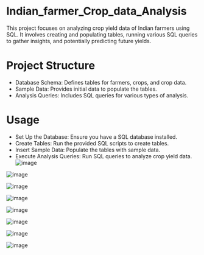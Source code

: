 # Indian_farmer_Crop_data_Analysis
This project focuses on analyzing crop yield data of Indian farmers using SQL. It involves creating and populating tables, running various SQL queries to gather insights, and potentially predicting future yields.
# Project Structure
- Database Schema: Defines tables for farmers, crops, and crop data.
- Sample Data: Provides initial data to populate the tables.
- Analysis Queries: Includes SQL queries for various types of analysis.
# Usage
- Set Up the Database: Ensure you have a SQL database installed.
- Create Tables: Run the provided SQL scripts to create tables.
- Insert Sample Data: Populate the tables with sample data.
- Execute Analysis Queries: Run SQL queries to analyze crop yield data.
![image](https://github.com/user-attachments/assets/dea772f1-43fb-4d03-b608-25fa5c3598ef)

![image](https://github.com/user-attachments/assets/47b3dc1b-c1ba-4f7b-af41-1667051409fd)

![image](https://github.com/user-attachments/assets/1cb51dbb-8b7c-4e34-b243-d207afdebd62)

![image](https://github.com/user-attachments/assets/fdf48bd1-130e-4381-8909-30cf38341f3e)

![image](https://github.com/user-attachments/assets/844f8e7b-d350-426f-9792-c2e43553c7af)

![image](https://github.com/user-attachments/assets/529a0ff0-25be-4019-9584-45c7f082be2d)

![image](https://github.com/user-attachments/assets/df5f1881-f756-4f29-9d3a-fd64b192e5df)

![image](https://github.com/user-attachments/assets/a725238f-a2b3-44a9-9350-1e063fdae0ce)








